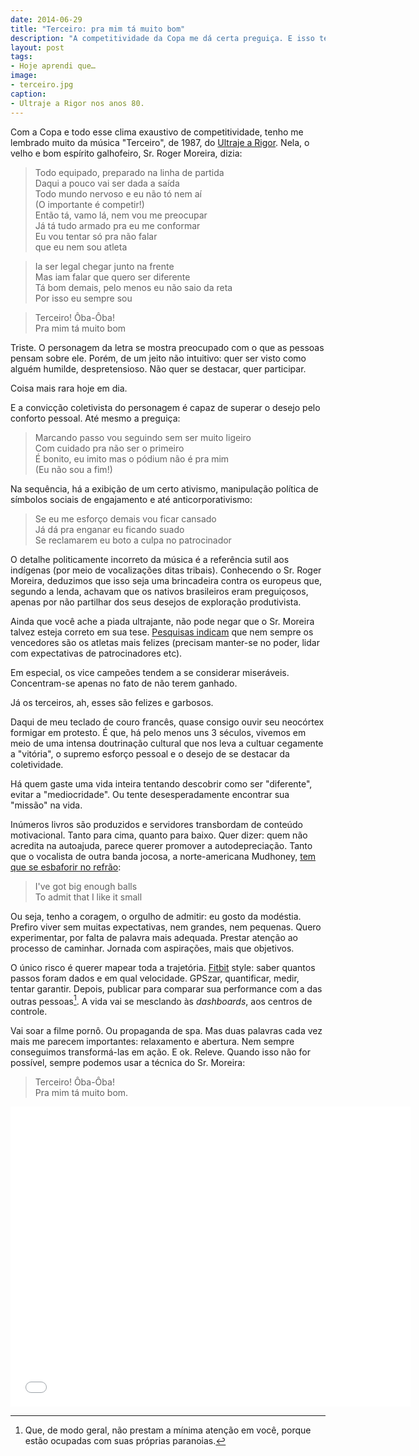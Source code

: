 ```yaml
---
date: 2014-06-29
title: "Terceiro: pra mim tá muito bom"
description: "A competitividade da Copa me dá certa preguiça. E isso tem nada a ver com o futebol"
layout: post
tags:
- Hoje aprendi que…
image:
- terceiro.jpg
caption:
- Ultraje a Rigor nos anos 80.
---
```


Com a Copa e todo esse clima exaustivo de competitividade, tenho me lembrado muito da música "Terceiro", de 1987, do [Ultraje a Rigor](https://en.wikipedia.org/wiki/Ultraje_a_Rigor). Nela, o velho e bom espírito galhofeiro, Sr. Roger Moreira, dizia:

> Todo equipado, preparado na linha de partida   
Daqui a pouco vai ser dada a saída   
Todo mundo nervoso e eu não tó nem aí   
(O importante é competir!)   
Então tá, vamo lá, nem vou me preocupar   
Já tá tudo armado pra eu me conformar   
Eu vou tentar só pra não falar   
que eu nem sou atleta

> Ia ser legal chegar junto na frente   
Mas iam falar que quero ser diferente   
Tá bom demais, pelo menos eu não saio da reta   
Por isso eu sempre sou

> Terceiro! Ôba-Ôba!   
Pra mim tá muito bom

Triste. O personagem da letra se mostra preocupado com o que as pessoas pensam sobre ele. Porém, de um jeito não intuitivo: quer ser visto como alguém humilde, despretensioso. Não quer se destacar, quer participar.

Coisa mais rara hoje em dia.

E a convicção coletivista do personagem é capaz de superar o desejo pelo conforto pessoal. Até mesmo a preguiça:

> Marcando passo vou seguindo sem ser muito ligeiro   
Com cuidado pra não ser o primeiro   
É bonito, eu imito mas o pódium não é pra mim   
(Eu não sou a fim!)

Na sequência, há a exibição de um certo ativismo, manipulação política de símbolos sociais de engajamento e até anticorporativismo:

> Se eu me esforço demais vou ficar cansado   
Já dá pra enganar eu ficando suado   
Se reclamarem eu boto a culpa no patrocinador

O detalhe politicamente incorreto da música é a referência sutil aos indígenas (por meio de vocalizações ditas tribais). Conhecendo o Sr. Roger Moreira, deduzimos que isso seja uma brincadeira contra os europeus que, segundo a lenda, achavam que os nativos brasileiros eram preguiçosos, apenas por não partilhar dos seus desejos de exploração produtivista.

Ainda que você ache a piada ultrajante, não pode negar que o Sr. Moreira talvez esteja correto em sua tese. [Pesquisas indicam](http://blogs.scientificamerican.com/thoughtful-animal/2012/08/09/why-bronze-medalists-are-happier-than-silver-winners/) que nem sempre os vencedores são os atletas mais felizes (precisam manter-se no poder, lidar com expectativas de patrocinadores etc).

Em especial, os vice campeões tendem a se considerar miseráveis. Concentram-se apenas no fato de não terem ganhado.

Já os terceiros, ah, esses são felizes e garbosos.

Daqui de meu teclado de couro francês, quase consigo ouvir seu neocórtex formigar em protesto. É que, há pelo menos uns 3 séculos, vivemos em meio de uma intensa doutrinação cultural que nos leva a cultuar cegamente a "vitória", o supremo esforço pessoal e o desejo de se destacar da coletividade.

Há quem gaste uma vida inteira tentando descobrir como ser "diferente", evitar a "mediocridade". Ou tente desesperadamente encontrar sua "missão" na vida.

Inúmeros livros são produzidos e servidores transbordam de conteúdo motivacional. Tanto para cima, quanto para baixo. Quer dizer: quem não acredita na autoajuda, parece querer promover a autodepreciação. Tanto que o vocalista de outra banda jocosa, a norte-americana Mudhoney, [tem que se esbaforir no refrão](https://www.youtube.com/watch?v=7511NXJNV8o):

> I've got big enough balls   
To admit that I like it small

Ou seja, tenho a coragem, o orgulho de admitir: eu gosto da modéstia. Prefiro viver sem muitas expectativas, nem grandes, nem pequenas. Quero experimentar, por falta de palavra mais adequada. Prestar atenção ao processo de caminhar. Jornada com aspirações, mais que objetivos.

O único risco é querer mapear toda a trajetória. [Fitbit](http://www.fitbit.com/) style: saber quantos passos foram dados e em qual velocidade. GPSzar, quantificar, medir, tentar garantir. Depois, publicar para comparar sua performance com a das outras pessoas[^1]. A vida vai se mesclando às *dashboards*, aos centros de controle.

Vai soar a filme pornô. Ou propaganda de spa. Mas duas palavras cada vez mais me parecem importantes: relaxamento e abertura. Nem sempre conseguimos transformá-las em ação. E ok. Releve. Quando isso não for possível, sempre podemos usar a técnica do Sr. Moreira:

> Terceiro! Ôba-Ôba!   
Pra mim tá muito bom.

<iframe width="640" height="480" src="//www.youtube.com/embed/PQLSht1mQAU" frameborder="0" allowfullscreen></iframe>

[^1]: Que, de modo geral, não prestam a mínima atenção em você, porque estão ocupadas com suas próprias paranoias.